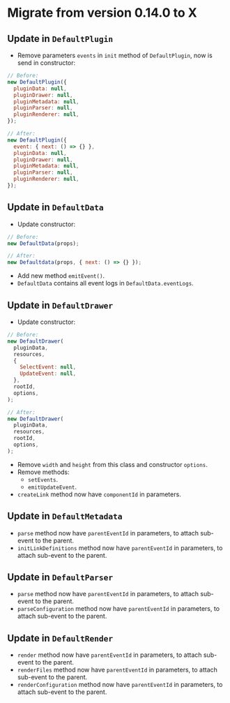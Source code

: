 # Migrate from version 0.14.0 to X

## Update in `DefaultPlugin`

- Remove parameters `events` in `init` method of `DefaultPlugin`, now is send in constructor:

```js
// Before:
new DefaultPlugin({
  pluginData: null,
  pluginDrawer: null,
  pluginMetadata: null,
  pluginParser: null,
  pluginRenderer: null,
});

// After:
new DefaultPlugin({
  event: { next: () => {} },
  pluginData: null,
  pluginDrawer: null,
  pluginMetadata: null,
  pluginParser: null,
  pluginRenderer: null,
});
```

## Update in `DefaultData`

- Update constructor:

```js
// Before:
new DefaultData(props);

// After:
new Defaultdata(props, { next: () => {} });
```

- Add new method `emitEvent()`.
- `DefaultData` contains all event logs in `DefaultData.eventLogs`.

## Update in `DefaultDrawer`

- Update constructor:

```js
// Before:
new DefaultDrawer(
  pluginData,
  resources,
  {
    SelectEvent: null,
    UpdateEvent: null,
  },
  rootId,
  options,
);

// After:
new DefaultDrawer(
  pluginData,
  resources,
  rootId,
  options,
);
```
- Remove `width` and `height` from this class and constructor `options`.
- Remove methods:
  - `setEvents`.
  - `emitUpdateEvent`.
- `createLink` method now have `componentId` in parameters.

## Update in `DefaultMetadata`

- `parse` method now have `parentEventId` in parameters, to attach sub-event to the parent.
- `initLinkDefinitions` method now have `parentEventId` in parameters, to attach sub-event to the parent.

## Update in `DefaultParser`

- `parse` method now have `parentEventId` in parameters, to attach sub-event to the parent.
- `parseConfiguration` method now have `parentEventId` in parameters, to attach sub-event to the parent.

## Update in `DefaultRender`

- `render` method now have `parentEventId` in parameters, to attach sub-event to the parent.
- `renderFiles` method now have `parentEventId` in parameters, to attach sub-event to the parent.
- `renderConfiguration` method now have `parentEventId` in parameters, to attach sub-event to the parent.
